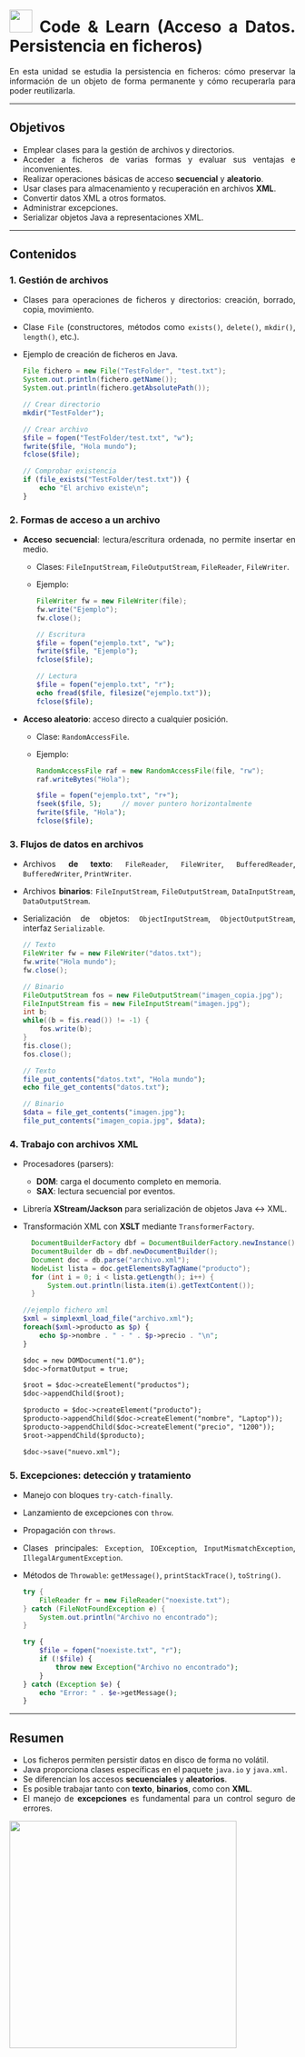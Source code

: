 <div align="justify">

# <img src=../../../../images/coding-book.png width="40"> Code & Learn (Acceso a Datos. Persistencia en ficheros)

En esta unidad se estudia la persistencia en ficheros: cómo preservar la información de un objeto de forma permanente y cómo recuperarla para poder reutilizarla.

---

## Objetivos

- Emplear clases para la gestión de archivos y directorios.  
- Acceder a ficheros de varias formas y evaluar sus ventajas e inconvenientes.  
- Realizar operaciones básicas de acceso **secuencial** y **aleatorio**.  
- Usar clases para almacenamiento y recuperación en archivos **XML**.  
- Convertir datos XML a otros formatos.  
- Administrar excepciones.  
- Serializar objetos Java a representaciones XML.

---

## Contenidos

### 1. Gestión de archivos

- Clases para operaciones de ficheros y directorios: creación, borrado, copia, movimiento.  
- Clase `File` (constructores, métodos como `exists()`, `delete()`, `mkdir()`, `length()`, etc.).  
- Ejemplo de creación de ficheros en Java.

    ```java
    File fichero = new File("TestFolder", "test.txt");
    System.out.println(fichero.getName());
    System.out.println(fichero.getAbsolutePath());
    ```

    ```php
    // Crear directorio
    mkdir("TestFolder");

    // Crear archivo
    $file = fopen("TestFolder/test.txt", "w");
    fwrite($file, "Hola mundo");
    fclose($file);

    // Comprobar existencia
    if (file_exists("TestFolder/test.txt")) {
        echo "El archivo existe\n";
    }
    ```

### 2. Formas de acceso a un archivo

- **Acceso secuencial**: lectura/escritura ordenada, no permite insertar en medio.  
  - Clases: `FileInputStream`, `FileOutputStream`, `FileReader`, `FileWriter`.  
  - Ejemplo:  

    ```java
    FileWriter fw = new FileWriter(file);
    fw.write("Ejemplo");
    fw.close();
    ```

    ```php
    // Escritura
    $file = fopen("ejemplo.txt", "w");
    fwrite($file, "Ejemplo");
    fclose($file);

    // Lectura
    $file = fopen("ejemplo.txt", "r");
    echo fread($file, filesize("ejemplo.txt"));
    fclose($file);
    ```

- **Acceso aleatorio**: acceso directo a cualquier posición.  
  - Clase: `RandomAccessFile`.  
  - Ejemplo:  

    ```java
    RandomAccessFile raf = new RandomAccessFile(file, "rw");
    raf.writeBytes("Hola");
    ```

    ```php
    $file = fopen("ejemplo.txt", "r+");
    fseek($file, 5);     // mover puntero horizontalmente
    fwrite($file, "Hola");
    fclose($file);
    ```

### 3. Flujos de datos en archivos

- Archivos **de texto**: `FileReader`, `FileWriter`, `BufferedReader`, `BufferedWriter`, `PrintWriter`.  
- Archivos **binarios**: `FileInputStream`, `FileOutputStream`, `DataInputStream`, `DataOutputStream`.  
- Serialización de objetos: `ObjectInputStream`, `ObjectOutputStream`, interfaz `Serializable`.

    ```java
    // Texto
    FileWriter fw = new FileWriter("datos.txt");
    fw.write("Hola mundo");
    fw.close();

    // Binario
    FileOutputStream fos = new FileOutputStream("imagen_copia.jpg");
    FileInputStream fis = new FileInputStream("imagen.jpg");
    int b;
    while((b = fis.read()) != -1) {
        fos.write(b);
    }
    fis.close();
    fos.close();
    ```

    ```php
    // Texto
    file_put_contents("datos.txt", "Hola mundo");
    echo file_get_contents("datos.txt");

    // Binario
    $data = file_get_contents("imagen.jpg");
    file_put_contents("imagen_copia.jpg", $data);
    ```

### 4. Trabajo con archivos XML

- Procesadores (parsers):  
  - **DOM**: carga el documento completo en memoria.  
  - **SAX**: lectura secuencial por eventos.  
- Librería **XStream/Jackson** para serialización de objetos Java ↔ XML.  
- Transformación XML con **XSLT** mediante `TransformerFactory`.
  
  ```java
    DocumentBuilderFactory dbf = DocumentBuilderFactory.newInstance();
    DocumentBuilder db = dbf.newDocumentBuilder();
    Document doc = db.parse("archivo.xml");
    NodeList lista = doc.getElementsByTagName("producto");
    for (int i = 0; i < lista.getLength(); i++) {
        System.out.println(lista.item(i).getTextContent());
    }
    ```

    ```php
    //ejemplo fichero xml
    $xml = simplexml_load_file("archivo.xml");
    foreach($xml->producto as $p) {
        echo $p->nombre . " - " . $p->precio . "\n";
    }
    ```

    ```xml
    $doc = new DOMDocument("1.0");
    $doc->formatOutput = true;

    $root = $doc->createElement("productos");
    $doc->appendChild($root);

    $producto = $doc->createElement("producto");
    $producto->appendChild($doc->createElement("nombre", "Laptop"));
    $producto->appendChild($doc->createElement("precio", "1200"));
    $root->appendChild($producto);

    $doc->save("nuevo.xml");

    ```

### 5. Excepciones: detección y tratamiento

- Manejo con bloques `try-catch-finally`.  
- Lanzamiento de excepciones con `throw`.  
- Propagación con `throws`.  
- Clases principales: `Exception`, `IOException`, `InputMismatchException`, `IllegalArgumentException`.  
- Métodos de `Throwable`: `getMessage()`, `printStackTrace()`, `toString()`.

    ```java
    try {
        FileReader fr = new FileReader("noexiste.txt");
    } catch (FileNotFoundException e) {
        System.out.println("Archivo no encontrado");
    }
    ```

    ```php
    try {
        $file = fopen("noexiste.txt", "r");
        if (!$file) {
            throw new Exception("Archivo no encontrado");
        }
    } catch (Exception $e) {
        echo "Error: " . $e->getMessage();
    }
    ```

---

## Resumen

- Los ficheros permiten persistir datos en disco de forma no volátil.  
- Java proporciona clases específicas en el paquete `java.io` y `java.xml`.  
- Se diferencian los accesos **secuenciales** y **aleatorios**.  
- Es posible trabajar tanto con **texto**, **binarios**, como con **XML**.  
- El manejo de **excepciones** es fundamental para un control seguro de errores.

<img src=images/resumen.png width="400">

</div>